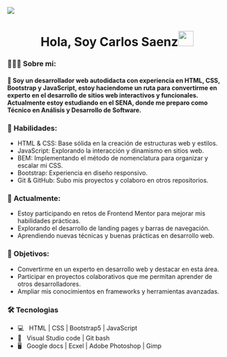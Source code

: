 
![](https://github.com/halfrost/halfrost/blob/master/icons/header_.png)
<h1 align="center">Hola, Soy Carlos Saenz<img src="https://media.giphy.com/media/hvRJCLFzcasrR4ia7z/giphy.gif" width="35"></h1>
 
<h3 > 👨🏻‍💻 Sobre mi: </h3>

<h4 >👋 Soy un desarrollador web autodidacta con experiencia en HTML, CSS, Bootstrap y JavaScript, estoy haciendome un ruta  para convertirme en experto en el desarrollo de sitios web interactivos y funcionales. Actualmente estoy estudiando en el SENA, donde me preparo como Técnico en Análisis y Desarrollo de Software.
</h4>

<h3 >🔨 Habilidades:</h3>

- HTML & CSS: Base sólida en la creación de estructuras web y estilos.
- JavaScript: Explorando la interacción y dinamismo en sitios web.
- BEM: Implementando el método de nomenclatura para organizar y escalar mi CSS.
- Bootstrap: Experiencia en diseño responsivo.
- Git & GitHub: Subo mis proyectos y colaboro en otros repositorios.

<h3>🌱 Actualmente:</h3>

- Estoy participando en retos de Frontend Mentor para mejorar mis habilidades prácticas.
- Explorando el desarrollo de landing pages y barras de navegación.
- Aprendiendo nuevas técnicas y buenas prácticas en desarrollo web.

<h3>🎯 Objetivos:</h3>

- Convertirme en un experto en desarrollo web y destacar en esta área.
- Participar en proyectos colaborativos que me permitan aprender de otros desarrolladores.
- Ampliar mis conocimientos en frameworks y herramientas avanzadas.

<h3>🛠 Tecnologias </h3>

- 💻 &nbsp; HTML | CSS | Bootstrap5 | JavaScript 
- 🔧 &nbsp; Visual Studio code | Git bash 
- 🖥 &nbsp; Google docs | Ecxel | Adobe Photoshop | Gimp


